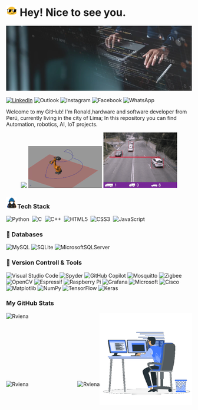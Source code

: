 
<h1><img src="img/blob-sunglasses.gif" width="30"> Hey! Nice to see you.</h1>
<img src="img/banner-code.png" alt="Programador">

[![LinkedIn](https://img.shields.io/badge/linkedin-%230077B5.svg?style=for-the-badge&logo=linkedin&logoColor=white)](https://www.linkedin.com/in/ronald-viena/)
![Outlook](https://img.shields.io/badge/Microsoft_Outlook-0078D4?style=for-the-badge&logo=microsoft-outlook&logoColor=white)
![Instagram](https://img.shields.io/badge/Instagram-%23E4405F.svg?style=for-the-badge&logo=Instagram&logoColor=white)
![Facebook](https://img.shields.io/badge/Facebook-%231877F2.svg?style=for-the-badge&logo=Facebook&logoColor=white)
![WhatsApp](https://img.shields.io/badge/WhatsApp-25D366?style=for-the-badge&logo=whatsapp&logoColor=white)

<p>Welcome to my GitHub!
I'm Ronald,hardware and software developer from Perú, currently living in the city of Lima; In this repository you can find Automation, robotics, AI, IoT projects.</p>
<div id="header" align="center">
  <img src="https://i.giphy.com/media/v1.Y2lkPTc5MGI3NjExcXJreDdhYXViMDVrYWpuaG1vaHk2Z3Nma3R3dG9zMW10OXo0aGExdyZlcD12MV9pbnRlcm5hbF9naWZfYnlfaWQmY3Q9cw/nKT4CZhmNUj9HdtBhe/giphy.gif" width="200"/>
  <img src="img/KUKA.gif" width="200"/>
  <img src="img/VisionArtificial.gif" width="200"/>
</div>

<h3><picture><img src="img/programdorIcono.gif" width=30px></picture>Tech Stack</h3>

![Python](https://img.shields.io/badge/python-3670A0?style=for-the-badge&logo=python&logoColor=ffdd54)&nbsp;
![C](https://img.shields.io/badge/c-%2300599C.svg?style=for-the-badge&logo=c&logoColor=white)&nbsp;
![C++](https://img.shields.io/badge/c++-%2300599C.svg?style=for-the-badge&logo=c%2B%2B&logoColor=white)&nbsp;
![HTML5](https://img.shields.io/badge/html5-%23E34F26.svg?style=for-the-badge&logo=html5&logoColor=white)&nbsp;
![CSS3](https://img.shields.io/badge/css3-%231572B6.svg?style=for-the-badge&logo=css3&logoColor=white)&nbsp;
![JavaScript](https://img.shields.io/badge/javascript-%23323330.svg?style=for-the-badge&logo=javascript&logoColor=%23F7DF1E)&nbsp;

<h3>💾 Databases</h3>

![MySQL](https://img.shields.io/badge/mysql-4479A1.svg?style=for-the-badge&logo=mysql&logoColor=white)
![SQLite](https://img.shields.io/badge/sqlite-%2307405e.svg?style=for-the-badge&logo=sqlite&logoColor=white)
![MicrosoftSQLServer](https://img.shields.io/badge/Microsoft%20SQL%20Server-CC2927?style=for-the-badge&logo=microsoft%20sql%20server&logoColor=white)

<h3>🧰 Version Controll & Tools</h3>

![Visual Studio Code](https://img.shields.io/badge/Visual%20Studio%20Code-0078d7.svg?style=for-the-badge&logo=visual-studio-code&logoColor=white)
![Spyder](https://img.shields.io/badge/Spyder-838485?style=for-the-badge&logo=spyder%20ide&logoColor=maroon)
![GitHub Copilot](https://img.shields.io/badge/github_copilot-8957E5?style=for-the-badge&logo=github-copilot&logoColor=white)
![Mosquitto](https://img.shields.io/badge/mosquitto-%233C5280.svg?style=for-the-badge&logo=eclipsemosquitto&logoColor=white)
![Zigbee](https://img.shields.io/badge/zigbee-%23EB0443.svg?style=for-the-badge&logo=zigbee&logoColor=white)
![OpenCV](https://img.shields.io/badge/opencv-%23white.svg?style=for-the-badge&logo=opencv&logoColor=white)
![Espressif](https://img.shields.io/badge/espressif-E7352C.svg?style=for-the-badge&logo=espressif&logoColor=white)
![Raspberry Pi](https://img.shields.io/badge/-Raspberry_Pi-C51A4A?style=for-the-badge&logo=Raspberry-Pi)
![Grafana](https://img.shields.io/badge/grafana-%23F46800.svg?style=for-the-badge&logo=grafana&logoColor=white)
![Microsoft](https://img.shields.io/badge/Microsoft-0078D4?style=for-the-badge&logo=microsoft&logoColor=white)
![Cisco](https://img.shields.io/badge/cisco-%23049fd9.svg?style=for-the-badge&logo=cisco&logoColor=black)
![Matplotlib](https://img.shields.io/badge/Matplotlib-%23ffffff.svg?style=for-the-badge&logo=Matplotlib&logoColor=black)
![NumPy](https://img.shields.io/badge/numpy-%23013243.svg?style=for-the-badge&logo=numpy&logoColor=white)
![TensorFlow](https://img.shields.io/badge/TensorFlow-%23FF6F00.svg?style=for-the-badge&logo=TensorFlow&logoColor=white)
![Keras](https://img.shields.io/badge/Keras-%23D00000.svg?style=for-the-badge&logo=Keras&logoColor=white)

<h3>My GitHub Stats</h3>

<picture><img align="right" src="img/programador.gif" width = 250px></picture>


<p><img align="left" src="https://github-readme-stats.vercel.app/api/top-langs?username=Rviena&show_icons=true&theme=dark&locale=en&layout=compact" alt="Rviena" /></p>

<br></br>
<br></br>
<br></br>
<br></br>
<br></br>

<p>&nbsp;<img align="left" src="https://github-readme-stats.vercel.app/api?username=Rviena&show_icons=true&theme=dark&locale=en" alt="Rviena" /> 
<img align="right" src="https://github-readme-streak-stats.herokuapp.com/?user=Rviena&theme=dark" alt="Rviena" />
</p>



